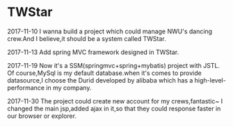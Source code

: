 # TWStar
2017-11-10 I wanna build a project which could manage NWU's dancing crew.And I believe,it should be a system called TWStar.

2017-11-13 Add spring MVC framework designed in TWStar.

2017-11-19 Now it's a SSM(springmvc+spring+mybatis) project with JSTL. Of course,MySql is my default database.when it's comes to provide datasource,I  choose the Durid developed by alibaba which has a high-level-performance in my company.

2017-11-30 The project could create new account for my crews,fantastic~ I changed the main jsp,added ajax in it,so that they could response faster in our browser or explorer.
